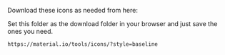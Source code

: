 
Download these icons as needed from here:

Set this folder as the download folder in your browser and just save the ones you need.

    https://material.io/tools/icons/?style=baseline
    